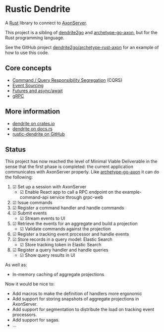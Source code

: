 # Rustic Dendrite

A [Rust](https://www.rust-lang.org) library to connect to [AxonServer](https://axoniq.io/product-overview/axon-server).

This project is a sibling of [dendrite2go](https://github.com/dendrite2go/dendrite) and [archetype-go-axon](https://github.com/dendrite2go/archetype-go-axon), but for the Rust programming language.

See the GitHub project [dendrite2go/archetype-rust-axon](https://github.com/dendrite2go/archetype-rust-axon) for an example of how to use this code.

## Core concepts

* [Command / Query Responsibility Segregation](http://codebetter.com/gregyoung/2010/02/16/cqrs-task-based-uis-event-sourcing-agh/) (CQRS)
* [Event Sourcing](https://axoniq.io/resources/event-sourcing)
* [Futures and async/await](https://rust-lang.github.io/async-book)
* [gRPC](https://grpc.io/)

## More information

* [dendrite on crates.io](https://crates.io/crates/dendrite)
* [dendrite on docs.rs](https://docs.rs/dendrite)
* [rustic-dendrite on GitHub](https://github.com/dendrite2go/rustic-dendrite)

## Status

This project has now reached the level of Minimal Viable Deliverable in the sense that the first phase is completed: the current application communicates with AxonServer properly.
Like [archetype-go-axon](https://github.com/dendrite2go/archetype-go-axon) it can do the following:
1. ☑ Set up a session with AxonServer
   * ☑ Enable React app to call a RPC endpoint on the example-command-api service through grpc-web
2. ☑ Issue commands
3. ☑ Register a command handler and handle commands
4. ☑ Submit events
   * ☑ Stream events to UI
5. ☑ Retrieve the events for an aggregate and build a projection
   * ☑ Validate commands against the projection
6. ☑ Register a tracking event processor and handle events
7. ☑ Store records in a query model: Elastic Search
   * ☑ Store tracking token in Elastic Search
8. ☑ Register a query handler and handle queries
   * ☑ Show query results in UI

As well as:

* In-memory caching of aggregate projections

Now it would be nice to:

* Add macros to make the definition of handlers more ergonomic
* Add support for storing snapshots of aggregate projections in AxonServer.
* Add support for segmentation to distribute the load on tracking event processors.
* Add support for sagas.
* ...
